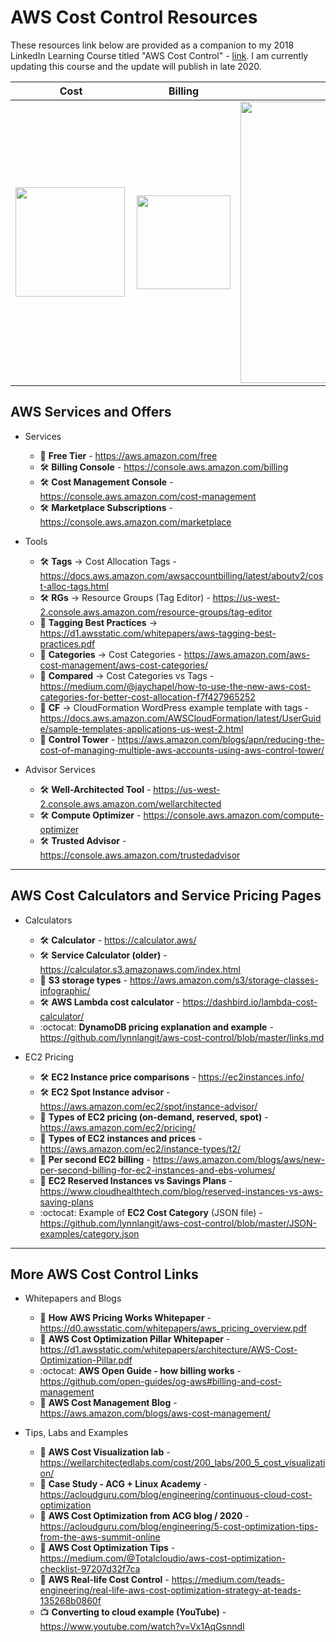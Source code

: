 # AWS Cost Control Resources

These resources link below are provided as a companion to my 2018 LinkedIn Learning Course titled "AWS Cost Control" - [link](https://www.linkedin.com/learning/amazon-web-services-controlling-cost). I am currently updating this course and the update will publish in late 2020.  

|      Cost       |  Billing | S3 Info |
|:-------------:|:------:|:------:|
|  <img src="https://github.com/lynnlangit/aws-cost-control/blob/master/images/cost.png" width="175" align="left"> | <img src="https://github.com/lynnlangit/aws-cost-control/blob/master/images/billing.png" width="150" align="top">  | <img src="https://github.com/lynnlangit/aws-cost-control/blob/master/images/s3-types.png" width="450" align="top">  | 

## AWS Services and Offers

- Services
  - 📙 **Free Tier** - https://aws.amazon.com/free
  - 🛠️ **Billing Console** - https://console.aws.amazon.com/billing
  - 🛠️ **Cost Management Console** - https://console.aws.amazon.com/cost-management
  - 🛠️ **Marketplace Subscriptions** - https://console.aws.amazon.com/marketplace
  
- Tools
  - 🛠️ **Tags** -> Cost Allocation Tags - https://docs.aws.amazon.com/awsaccountbilling/latest/aboutv2/cost-alloc-tags.html
  - 🛠️ **RGs** -> Resource Groups (Tag Editor) - https://us-west-2.console.aws.amazon.com/resource-groups/tag-editor
  - 📙 **Tagging Best Practices** -> https://d1.awsstatic.com/whitepapers/aws-tagging-best-practices.pdf
  - 📙 **Categories** -> Cost Categories - https://aws.amazon.com/aws-cost-management/aws-cost-categories/
  - 📘 **Compared** -> Cost Categories vs Tags - https://medium.com/@jaychapel/how-to-use-the-new-aws-cost-categories-for-better-cost-allocation-f7f427965252
  - 📙 **CF** -> CloudFormation WordPress example template with tags - https://docs.aws.amazon.com/AWSCloudFormation/latest/UserGuide/sample-templates-applications-us-west-2.html
  - 📙 **Control Tower** - https://aws.amazon.com/blogs/apn/reducing-the-cost-of-managing-multiple-aws-accounts-using-aws-control-tower/

- Advisor Services
  - 🛠️ **Well-Architected Tool** - https://us-west-2.console.aws.amazon.com/wellarchitected
  - 🛠️ **Compute Optimizer** - https://console.aws.amazon.com/compute-optimizer
  - 🛠️ **Trusted Advisor** - https://console.aws.amazon.com/trustedadvisor

---

## AWS Cost Calculators and Service Pricing Pages

- Calculators
  - 🛠️ **Calculator** - https://calculator.aws/
  - 🛠️ **Service Calculator (older)** - https://calculator.s3.amazonaws.com/index.html
  - 📙 **S3 storage types** - https://aws.amazon.com/s3/storage-classes-infographic/
  - 🛠️ **AWS Lambda cost calculator** - https://dashbird.io/lambda-cost-calculator/
  - :octocat: **DynamoDB pricing explanation and example** - https://github.com/lynnlangit/aws-cost-control/blob/master/links.md
  
- EC2 Pricing
  - 🛠️ **EC2 Instance price comparisons** - https://ec2instances.info/
  - 🛠️ **EC2 Spot Instance advisor** - https://aws.amazon.com/ec2/spot/instance-advisor/
  - 📙 **Types of EC2 pricing (on-demand, reserved, spot)** - https://aws.amazon.com/ec2/pricing/
  - 📙 **Types of EC2 instances and prices** - https://aws.amazon.com/ec2/instance-types/t2/
  - 📙 **Per second EC2 billing** - https://aws.amazon.com/blogs/aws/new-per-second-billing-for-ec2-instances-and-ebs-volumes/
  - 📘 **EC2 Reserved Instances vs Savings Plans** - https://www.cloudhealthtech.com/blog/reserved-instances-vs-aws-saving-plans
  - :octocat: Example of **EC2 Cost Category** (JSON file) - https://github.com/lynnlangit/aws-cost-control/blob/master/JSON-examples/category.json
---

## More AWS Cost Control Links

- Whitepapers and Blogs
  - 📙 **How AWS Pricing Works Whitepaper** - https://d0.awsstatic.com/whitepapers/aws_pricing_overview.pdf
  - 📙 **AWS Cost Optimization Pillar Whitepaper** - https://d1.awsstatic.com/whitepapers/architecture/AWS-Cost-Optimization-Pillar.pdf
  - :octocat: **AWS Open Guide - how billing works** - https://github.com/open-guides/og-aws#billing-and-cost-management
  - 📙 **AWS Cost Management Blog** - https://aws.amazon.com/blogs/aws-cost-management/
  
- Tips, Labs and Examples
  - 🔬 **AWS Cost Visualization lab** - https://wellarchitectedlabs.com/cost/200_labs/200_5_cost_visualization/
  - 📘 **Case Study - ACG + Linux Academy** - https://acloudguru.com/blog/engineering/continuous-cloud-cost-optimization
  - 📘 **AWS Cost Optimization from ACG blog / 2020** - https://acloudguru.com/blog/engineering/5-cost-optimization-tips-from-the-aws-summit-online
  - 📘 **AWS Cost Optimization Tips** - https://medium.com/@Totalcloudio/aws-cost-optimization-checklist-97207d32f7ca
  - 📘 **AWS Real-life Cost Control** - https://medium.com/teads-engineering/real-life-aws-cost-optimization-strategy-at-teads-135268b0860f
  - 📺 **Converting to cloud example (YouTube)** - https://www.youtube.com/watch?v=Vx1AqGsnndI

